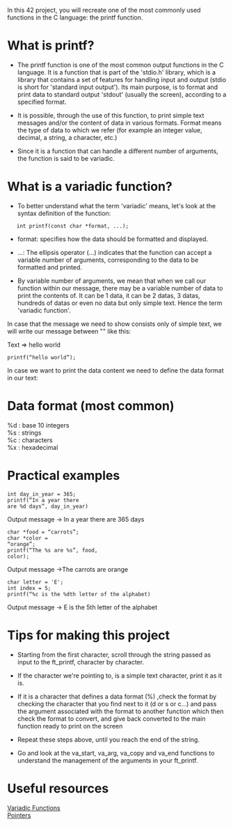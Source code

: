 In this 42 project, you will recreate one of the most commonly used functions in the C language: the printf function.

<h1 align="left">What is printf?</h1>

- The printf function is one of the most common output functions in the C language. It is a function that is part of the 'stdio.h' library, 
which is a library that contains a set of features for handling input and output (stdio is short for 'standard input output'). 
Its main purpose, is to format and print data to standard output 'stdout' (usually the screen), according to a specified format.

- It is possible, through the use of this function, to print simple text messages and/or the content of data in various formats.
Format means the type of data to which we refer (for example an integer value, decimal, a string, a character, etc.)

- Since it is a function that can handle a different number of arguments, the function is said to be variadic.


<h1>What is a variadic function?</h1>

- To better understand what the term 'variadic' means, let's look at the syntax definition of the function:<br>

<code>&nbsp;&nbsp;&nbsp;int printf(const char *format, ...);</code>



- format: specifies how the data should be formatted and displayed.
- ...: The ellipsis operator (...) indicates that the function can accept a variable number of arguments, corresponding to the data to be formatted and printed.

- By variable number of arguments, we mean that when we call our function within our message, there may be a variable number of data to print the contents of.
It can be 1 data, it can be 2 datas, 3 datas, hundreds of datas or even no data but only simple text.
Hence the term 'variadic function'.

In case that the message we need to show consists only of simple text, we will write our message between "" like this:

Text => hello world

<code>printf(“hello world”);</code>

In case we want to print the data content we need to define the data format in our text:


<h1>Data format (most common)</h1>

%d : base 10 integers <br>
%s : strings <br>
%c : characters <br>
%x : hexadecimal <br>


<h1>Practical examples</h1>

<code>int day_in_year = 365;</code><br>
<code>printf(“In a year there are %d days”, day_in_year)</code>

Output message -> In a year there are 365 days


<code>char *food = “carrots”;</code> <br>
<code>char *color = “orange”;</code><br>
<code>printf(“The %s are %s”, food, color);</code>

Output message ->The carrots are orange


<code>char letter = 'E';</code><br>
<code>int index = 5;</code><br>
<code>printf(“%c is the %dth letter of the alphabet)</code>

Output message -> E is the 5th letter of the alphabet


<h1>Tips for making this project</h1>

- Starting from the first character, scroll through the string passed as input to the ft_printf, character by character.
 
- If the character we're pointing to, is a simple text character, print it as it is.

- If it is a character that defines a data format (%) ,check the format by checking the character that you find next to it (d or s or c...) and pass the argument
  associated with the format to another function which then check the format to convert, and give back converted to the main function ready to print on the screen

- Repeat these steps above, until you reach the end of the string.

- Go and look at the va_start, va_arg, va_copy and va_end functions to understand the management of the arguments in your ft_printf.



<h1>Useful resources</h1>

<a href="https://www.youtube.com/watch?v=oDC208zvsdg">Variadic Functions</a><br>
<a href="https://www.youtube.com/watch?v=zuegQmMdy8M">Pointers</a><br>
